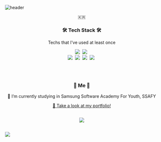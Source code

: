 ![header](https://capsule-render.vercel.app/api?type=waving&color=gradient&height=250&section=header&text=YEONG-GIL%20GO&fontSize=80&animation=fadeIn&fontAlignY=38&desc=Junior%20Back-end%20Server%20Developer&descAlignY=51&descAlign=62)
<p align="center">🇰🇷</p>

<h3 align="center">🛠 Tech Stack 🛠</h3>

<p align="center"> Techs that I've used at least once </p>

<p align="center">
  <img src="https://img.shields.io/badge/Python-3766AB?style=flat-square&logo=Python&logoColor=white"/></a>&nbsp 
  <img src="https://img.shields.io/badge/Java-007396?style=flat-square&logo=Java&logoColor=white"/></a>&nbsp
  <br>
  <img src="https://img.shields.io/badge/SpringBoot-6DB33F?style=flat-square&logo=Spring&logoColor=white"/></a>&nbsp 
  <img src="https://img.shields.io/badge/Django-092E20?style=flat-square&logo=Django&logoColor=white"/></a>&nbsp 
  <img src="https://img.shields.io/badge/Mysql-E6B91E?style=flat-square&logo=MySql&logoColor=white"/></a>&nbsp 
  <img src="https://img.shields.io/badge/aws-333664?style=flat-square&logo=amazon-aws&logoColor=white"/></a>&nbsp 
</p>

<br><br>

<h3 align="center"> 🍒 Me 🍒 </h3>
<p align="center"> 🌱 I’m currently studying in Samsung Software Academy For Youth, SSAFY </p>
<div align="center">
  <a href="https://yeonggilgo.github.io/blog/landing.html">🌱 Take a look at my portfolio!</a>
</div>
<br>
<p align="center">
  <a href="mailto:dudrlf1859@naver.com"><img src="https://img.shields.io/badge/Gmail-d14836?style=flat-square&logo=Gmail&logoColor=white&link=dudrlf1859@naver.com"/></a>
</p>
<br>

<a align="center" href="https://github.com/anuraghazra/github-readme-stats">
  <img align="center" src="https://github-readme-stats.vercel.app/api?username=yeonggilgo&show_icons=true&theme=gruvbox" />
</a>


